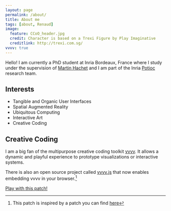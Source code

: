 ```yaml
---
layout: page
permalink: /about/
title: About me
tags: [about, Renaud]
image:
  feature: CCoO_header.jpg
  credit: Character is based on a Trexi Figure by Play Imaginative
  creditlink: http://trexi.com.sg/
vvvv: true
---
```


Hello! I am currently a PhD student at Inria Bordeaux, France where I study under the supervision of [Martin Hachet](http://www.labri.fr/perso/hachet/) and I am part of the Inria [Potioc](http://team.inria.fr/potioc/) research team.

## Interests

* Tangible and Organic User Interfaces
* Spatial Augmented Reality
* Ubiquitous Computing
* Interactive Art
* Creative Coding

## Creative Coding
I am a big fan of the multipurpose creative coding toolkit [vvvv](http://www.vvvv.org). It allows a dynamic and playful experience to prototype visualizations or interactive systems.

There is also an open source project called [vvvv.js](http://wwww.vvvvjs.com) that now enables embedding vvvv in your browser.[^1]

<script language="VVVV" src="../assets/patches/dynamic_circle.v4p"></script>
<div id="header_renderer"></div>


<a markdown="0" href="#edit/../assets/patches/dynamic_circle.v4p" class="btn">Play with this patch!</a>

[^1]: This patch is inspired by a patch you can find [here](http://lab.vvvvjs.com/show.php?id=7c647a36791c1ef9a5f8bde2f876b2a2be1a2200)